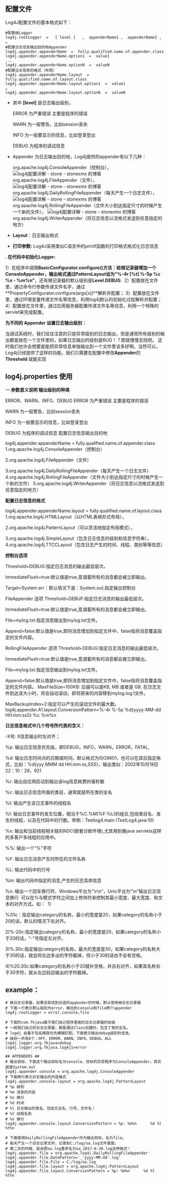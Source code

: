 ## 配置文件

Log4J配置文件的基本格式如下： 

```
#配置根Logger
log4j.rootLogger  =   [ level ]   ,  appenderName1 ,  appenderName2 ,  …
#配置日志信息输出目的地Appender
log4j.appender.appenderName  =  fully.qualified.name.of.appender.class 
log4j.appender.appenderName.option1  =  value1 
...
log4j.appender.appenderName.optionN  =  valueN 
#配置日志信息的格式（布局）
log4j.appender.appenderName.layout  =  fully.qualified.name.of.layout.class 
log4j.appender.appenderName.layout.option1  =  value1 
… 
log4j.appender.appenderName.layout.optionN  =  valueN 
```

- 其中 **[level]** 是日志输出级别，

  ERROR 为严重错误 主要是程序的错误 

  WARN 为一般警告，比如session丢失 

  INFO 为一般要显示的信息，比如登录登出 

  DEBUG 为程序的调试信息 

- Appender 为日志输出目的地，Log4j提供的appender有以下几种： 

  org.apache.log4j.ConsoleAppender（控制台）， ![log4j配置详解 - stone - stonexmx 的博客](http://www.blogjava.net/Images/OutliningIndicators/None.gif)org.apache.log4j.FileAppender（文件）， ![log4j配置详解 - stone - stonexmx 的博客](http://www.blogjava.net/Images/OutliningIndicators/None.gif)org.apache.log4j.DailyRollingFileAppender（每天产生一个日志文件）， ![log4j配置详解 - stone - stonexmx 的博客](http://www.blogjava.net/Images/OutliningIndicators/None.gif)org.apache.log4j.RollingFileAppender（文件大小到达指定尺寸的时候产生一个新的文件）， ![log4j配置详解 - stone - stonexmx 的博客](http://www.blogjava.net/Images/OutliningIndicators/None.gif)org.apache.log4j.WriterAppender（将日志信息以流格式发送到任意指定的地方） 

- **Layout**：日志输出格式 
- **打印参数:** Log4J采用类似C语言中的printf函数的打印格式格式化日志信息 

**. 在代码中初始化Logger:** 

 1）在程序中调用**BasicConfigurator.configure()**方法：给根记录器增加一个ConsoleAppender，输出格式通过PatternLayout设为**"%-4r [%t] %-5p %c %x - %m%n"**，还有根记录器的默认级别是**Level.DEBUG**.  2）配置放在文件里，通过命令行参数传递文件名字，通过**PropertyConfigurator.configure(args[x])**解析并配置； 3）配置放在文件里，通过环境变量传递文件名等信息，利用log4j默认的初始化过程解析并配置； 4）配置放在文件里，通过应用服务器配置传递文件名等信息，利用一个特殊的servlet来完成配置。 

**为不同的 Appender 设置日志输出级别：** 

当调试系统时，我们往往注意的只是异常级别的日志输出，但是通常所有级别的输出都是放在一个文件里的，如果日志输出的级别是BUG！？那就慢慢去找吧。 这时我们也许会想要是能把异常信息单独输出到一个文件里该多好啊。当然可以，Log4j已经提供了这样的功能，我们只需要在配置中修改**Appender**的**Threshold** 就能实现 

## log4j.properties 使用 

一.**参数意义说明 输出级别的种类**

 ERROR、WARN、INFO、DEBUG ERROR 为严重错误 主要是程序的错误 

WARN 为一般警告，比如session丢失 

INFO 为一般要显示的信息，比如登录登出 

DEBUG 为程序的调试信息 配置日志信息输出目的地 

log4j.appender.appenderName = fully.qualified.name.of.appender.class 1.org.apache.log4j.ConsoleAppender（控制台） 

2.org.apache.log4j.FileAppender（文件） 

3.org.apache.log4j.DailyRollingFileAppender（每天产生一个日志文件） 4.org.apache.log4j.RollingFileAppender（文件大小到达指定尺寸的时候产生一个新的文件） 5.org.apache.log4j.WriterAppender（将日志信息以流格式发送到任意指定的地方） 

**配置日志信息的格式** 

log4j.appender.appenderName.layout = fully.qualified.name.of.layout.class 1.org.apache.log4j.HTMLLayout（以HTML表格形式布局）， 

2.org.apache.log4j.PatternLayout（可以灵活地指定布局模式），

 3.org.apache.log4j.SimpleLayout（包含日志信息的级别和信息字符串）， 4.org.apache.log4j.TTCCLayout（包含日志产生的时间、线程、类别等等信息） 

**控制台选项** 

Threshold=DEBUG:指定日志消息的输出最低层次。 

ImmediateFlush=true:默认值是true,意谓着所有的消息都会被立即输出。 

Target=System.err：默认情况下是：System.out,指定输出控制台 

FileAppender 选项 Threshold=DEBUF:指定日志消息的输出最低层次。 

ImmediateFlush=true:默认值是true,意谓着所有的消息都会被立即输出。 

File=mylog.txt:指定消息输出到mylog.txt文件。 

Append=false:默认值是true,即将消息增加到指定文件中，false指将消息覆盖指定的文件内容。 

RollingFileAppender 选项 Threshold=DEBUG:指定日志消息的输出最低层次。

 ImmediateFlush=true:默认值是true,意谓着所有的消息都会被立即输出。 

File=mylog.txt:指定消息输出到mylog.txt文件。 

Append=false:默认值是true,即将消息增加到指定文件中，false指将消息覆盖指定的文件内容。 MaxFileSize=100KB: 后缀可以是KB, MB 或者是 GB. 在日志文件到达该大小时，将会自动滚动，即将原来的内容移到mylog.log.1文件。 

MaxBackupIndex=2:指定可以产生的滚动文件的最大数。 log4j.appender.A1.layout.ConversionPattern=%-4r %-5p %d{yyyy-MM-dd HH:mm:ssS} %c %m%n 

**日志信息格式中几个符号所代表的含义：**  

-X号: X信息输出时左对齐；  

%p: 输出日志信息优先级，即DEBUG，INFO，WARN，ERROR，FATAL,  

%d: 输出日志时间点的日期或时间，默认格式为ISO8601，也可以在其后指定格式，比如：%d{yyy MMM dd HH:mm:ss,SSS}，输出类似：2002年10月18日 22：10：28，921  

%r: 输出自应用启动到输出该log信息耗费的毫秒数  

%c: 输出日志信息所属的类目，通常就是所在类的全名  

%t: 输出产生该日志事件的线程名  

%l: 输出日志事件的发生位置，相当于%C.%M(%F:%L)的组合,包括类目名、发生的线程，以及在代码中的行数。举例：Testlog4.main (TestLog4.java:10)  

%x: 输出和当前线程相关联的NDC(嵌套诊断环境),尤其用到像java servlets这样的多客户多线程的应用中。

 %%: 输出一个"%"字符  

%F: 输出日志消息产生时所在的文件名称  

%L: 输出代码中的行号  

%m: 输出代码中指定的消息,产生的日志具体信息  

%n: 输出一个回车换行符，Windows平台为"\r\n"，Unix平台为"\n"输出日志信息换行  可以在%与模式字符之间加上修饰符来控制其最小宽度、最大宽度、和文本的对齐方式。如：  1)

%20c：指定输出category的名称，最小的宽度是20，如果category的名称小于20的话，默认的情况下右对齐。  

2)%-20c:指定输出category的名称，最小的宽度是20，如果category的名称小于20的话，"-"号指定左对齐。  

3)%.30c:指定输出category的名称，最大的宽度是30，如果category的名称大于30的话，就会将左边多出的字符截掉，但小于30的话也不会有空格。  

4)%20.30c:如果category的名称小于20就补空格，并且右对齐，如果其名称长于30字符，就从左边较远输出的字符截掉。 

## example：

```
# 根日志记录器，如果没有找到合适的appender的时候，默认使用根日志记录器
# 下面一行表示默认级别为error，输出到console和file两个appender
log4j.rootLogger = error,console,file

# 下面的com.fkjava属于我们自己程序里面的日志记录器的前缀
# 一般我们自己的日志记录器，都是通过Class创建的，包含了类的全名。
# log4j 会基于包名精度优先模糊匹配。下面表示输出debug级别的信息。
# 级别一共有6个：OFF、ERROR、WARN、INFO、DEBUG、ALL
log4j.logger.org.fkjava=debug
log4j.logger.org.fkjava.log4j1=error

## APPENDERS ##
# 输出目标，下面这个输出目标名为console，目标的实现程序为ConsoleAppender，其实就是System.out
log4j.appender.console = org.apache.log4j.ConsoleAppender
# 下面两行表示日志输出的内容格式
log4j.appender.console.layout = org.apache.log4j.PatternLayout
# %p 级别
# %m 消息的内容
# %n 换行
# %d 时间
# %l 日志输出的类名，包括方法名、行号、文件名！
# %t 线程名称
# %n 换行
log4j.appender.console.layout.ConversionPattern = %p: %m%n      %d %l %t%n

# 下面使用DailyRollingFileAppender作为输出目标，名为file。
# 每天产生一个日志记录文件，记录到C:/log/oa.log文件里面。
# 第二天的时候，就会把oa.log重命名为oa_2017-6-30.log这种格式！
log4j.appender.file = org.apache.log4j.DailyRollingFileAppender
log4j.appender.file.DatePattern='_'yyyy-MM-dd'.log'
log4j.appender.file.File = C:/log/oa.log
log4j.appender.file.layout = org.apache.log4j.PatternLayout
log4j.appender.file.layout.ConversionPattern = %p: %m%n      %d %l %t%n
```

